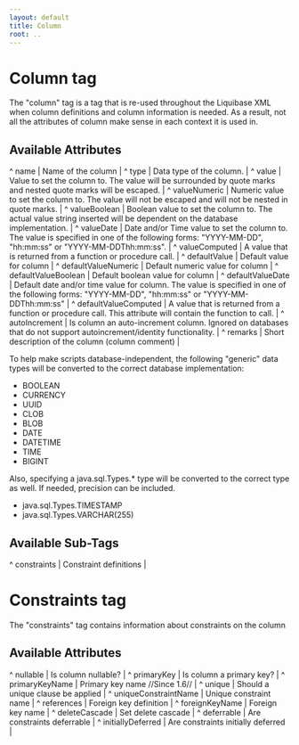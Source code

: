 ```yaml
---
layout: default
title: Column
root: ..
---
```


# Column tag #

The "column" tag is a tag that is re-used throughout the Liquibase XML when column definitions and column information is needed. As a result, not all the attributes of column make sense in each context it is used in.





## Available Attributes ##

^ name  | Name of the column  |
^ type  | Data type of the column.  |
^ value  | Value to set the column to. The value will be surrounded by quote marks and nested quote marks will be escaped.  |
^ valueNumeric  | Numeric value to set the column to. The value will not be escaped and will not be nested in quote marks.  | 
^ valueBoolean  | Boolean value to set the column to. The actual value string inserted will be dependent on the database implementation.  | 
^ valueDate  | Date and/or Time value to set the column to. The value is specified in one of the following forms: "YYYY-MM-DD", "hh:mm:ss" or "YYYY-MM-DDThh:mm:ss".  | 
^ valueComputed  | A value that is returned from a function or procedure call.  | 
^ defaultValue  | Default value for column  | 
^ defaultValueNumeric  | Default numeric value for column  | 
^ defaultValueBoolean  | Default boolean value for column  | 
^ defaultValueDate  | Default date and/or time value for column.  The value is specified in one of the following forms: "YYYY-MM-DD", "hh:mm:ss" or "YYYY-MM-DDThh:mm:ss"  | 
^ defaultValueComputed  | A value that is returned from a function or procedure call.  This attribute will contain the function to call.  | 
^ autoIncrement  | Is column an auto-increment column.  Ignored on databases that do not support autoincrement/identity functionality. | 
^ remarks  | Short description of the column (column comment)  | 

To help make scripts database-independent, the following "generic" data types   will be converted to the correct database implementation: 
  * BOOLEAN
  * CURRENCY
  * UUID
  * CLOB
  * BLOB
  * DATE
  * DATETIME
  * TIME
  * BIGINT  

Also, specifying a java.sql.Types.* type will be converted to the correct type as well. If needed, precision can be included.
  * java.sql.Types.TIMESTAMP
  * java.sql.Types.VARCHAR(255)

## Available Sub-Tags ##

^ constraints  | Constraint definitions  | 


# Constraints tag #

The "constraints" tag contains information about constraints on the column




## Available Attributes ##

^ nullable  | Is column nullable?  | 
^ primaryKey  | Is column a primary key?  | 
^ primaryKeyName  | Primary key name //Since 1.6//  |
^ unique  | Should a unique clause be applied  |
^ uniqueConstraintName  | Unique constraint name  | 
^ references  | Foreign key definition  | 
^ foreignKeyName  | Foreign key name  | 
^ deleteCascade  | Set delete cascade  | 
^ deferrable  | Are constraints deferrable  | 
^ initiallyDeferred  | Are constraints initially deferred  | 
